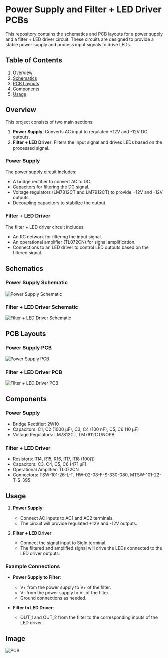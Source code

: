 # Power Supply and Filter + LED Driver PCBs

This repository contains the schematics and PCB layouts for a power supply and a filter + LED driver circuit. These circuits are designed to provide a stable power supply and process input signals to drive LEDs.

## Table of Contents

1. [Overview](#overview)
2. [Schematics](#schematics)
3. [PCB Layouts](#pcb-layouts)
4. [Components](#components)
5. [Usage](#usage)

## Overview

This project consists of two main sections:
1. **Power Supply**: Converts AC input to regulated +12V and -12V DC outputs.
2. **Filter + LED Driver**: Filters the input signal and drives LEDs based on the processed signal.

### Power Supply
The power supply circuit includes:
- A bridge rectifier to convert AC to DC.
- Capacitors for filtering the DC signal.
- Voltage regulators (LM7812CT and LM7912CT) to provide +12V and -12V outputs.
- Decoupling capacitors to stabilize the output.

### Filter + LED Driver
The filter + LED driver circuit includes:
- An RC network for filtering the input signal.
- An operational amplifier (TL072CN) for signal amplification.
- Connections to an LED driver to control LED outputs based on the filtered signal.

## Schematics

### Power Supply Schematic
![Power Supply Schematic](images/power_supply_schematic.png)

### Filter + LED Driver Schematic
![Filter + LED Driver Schematic](images/filter_led_driver_schematic.png)

## PCB Layouts

### Power Supply PCB
![Power Supply PCB](images/power_supply_pcb.png)

### Filter + LED Driver PCB
![Filter + LED Driver PCB](images/filter_led_driver_pcb.png)

## Components

### Power Supply
- Bridge Rectifier: 2W10
- Capacitors: C1, C2 (1000 µF), C3, C4 (100 nF), C5, C6 (10 µF)
- Voltage Regulators: LM7812CT, LM7912CT/NOPB

### Filter + LED Driver
- Resistors: R14, R15, R16, R17, R18 (100Ω)
- Capacitors: C3, C4, C5, C6 (471 µF)
- Operational Amplifier: TL072CN
- Connectors: TSW-101-26-L-T, HW-02-08-F-S-330-080, MTSW-101-22-T-S-395

## Usage

1. **Power Supply**:
   - Connect AC inputs to AC1 and AC2 terminals.
   - The circuit will provide regulated +12V and -12V outputs.

2. **Filter + LED Driver**:
   - Connect the signal input to SigIn terminal.
   - The filtered and amplified signal will drive the LEDs connected to the LED driver outputs.

### Example Connections

- **Power Supply to Filter**:
  - V+ from the power supply to V+ of the filter.
  - V- from the power supply to V- of the filter.
  - Ground connections as needed.

- **Filter to LED Driver**:
  - OUT_1 and OUT_2 from the filter to the corresponding inputs of the LED driver.
 
## Image
![PCB](https://github.com/user-attachments/assets/1f643d1d-6f29-4316-8b61-22522ea7924b)

